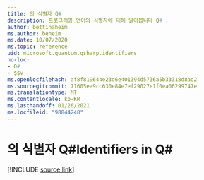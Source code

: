 ```yaml
---
title: 의 식별자 Q#
description: 프로그래밍 언어의 식별자에 대해 알아봅니다 Q# .
author: bettinaheim
ms.author: beheim
ms.date: 10/07/2020
ms.topic: reference
uid: microsoft.quantum.qsharp.identifiers
no-loc:
- Q#
- $$v
ms.openlocfilehash: af8f819644e23d6e401394d5736a5b33318d8ad2
ms.sourcegitcommit: 71605ea9cc630e84e7ef29027e1f0ea06299747e
ms.translationtype: MT
ms.contentlocale: ko-KR
ms.lasthandoff: 01/26/2021
ms.locfileid: "98844248"
---
```

# <a name="identifiers-in-no-locq"></a><span data-ttu-id="36e1e-103">의 식별자 Q#</span><span class="sxs-lookup"><span data-stu-id="36e1e-103">Identifiers in Q#</span></span>

[!INCLUDE [source link](~/includes/qsharp-language/Specifications/Language/3_Expressions/Identifiers.md)]

